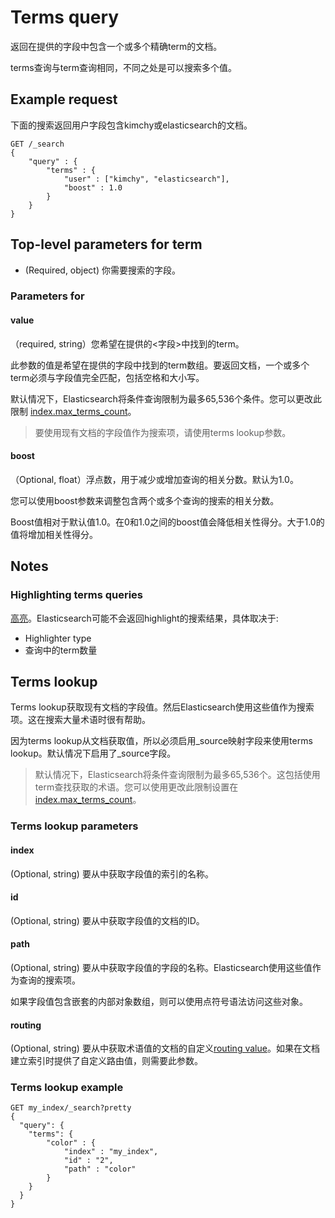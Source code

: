 # Terms query

返回在提供的字段中包含一个或多个精确term的文档。

terms查询与term查询相同，不同之处是可以搜索多个值。

## Example request
下面的搜索返回用户字段包含kimchy或elasticsearch的文档。
```
GET /_search
{
    "query" : {
        "terms" : {
            "user" : ["kimchy", "elasticsearch"],
            "boost" : 1.0
        }
    }
}
```


## Top-level parameters for term
* <field> (Required, object) 你需要搜索的字段。


### Parameters for <field>
#### value
（required, string）您希望在提供的<字段>中找到的term。

此参数的值是希望在提供的字段中找到的term数组。要返回文档，一个或多个term必须与字段值完全匹配，包括空格和大小写。

默认情况下，Elasticsearch将条件查询限制为最多65,536个条件。您可以更改此限制 [index.max_terms_count](https://www.elastic.co/guide/en/elasticsearch/reference/current/index-modules.html#index-max-terms-count)。

> 要使用现有文档的字段值作为搜索项，请使用terms lookup参数。

#### boost
（Optional, float）浮点数，用于减少或增加查询的相关分数。默认为1.0。

您可以使用boost参数来调整包含两个或多个查询的搜索的相关分数。

Boost值相对于默认值1.0。在0和1.0之间的boost值会降低相关性得分。大于1.0的值将增加相关性得分。

## Notes

### Highlighting terms queries

[高亮](https://www.elastic.co/guide/en/elasticsearch/reference/current/search-request-body.html#request-body-search-highlighting)。Elasticsearch可能不会返回highlight的搜索结果，具体取决于:
* Highlighter type
* 查询中的term数量

## Terms lookup
Terms lookup获取现有文档的字段值。然后Elasticsearch使用这些值作为搜索项。这在搜索大量术语时很有帮助。

因为terms lookup从文档获取值，所以必须启用_source映射字段来使用terms lookup。默认情况下启用了_source字段。

> 默认情况下，Elasticsearch将条件查询限制为最多65,536个。这包括使用term查找获取的术语。您可以使用更改此限制设置在[index.max_terms_count](https://www.elastic.co/guide/en/elasticsearch/reference/current/index-modules.html#index-max-terms-count)。

### Terms lookup parameters

#### index
(Optional, string) 要从中获取字段值的索引的名称。

#### id
(Optional, string) 要从中获取字段值的文档的ID。

#### path
(Optional, string) 要从中获取字段值的字段的名称。Elasticsearch使用这些值作为查询的搜索项。

如果字段值包含嵌套的内部对象数组，则可以使用点符号语法访问这些对象。

#### routing
(Optional, string) 要从中获取术语值的文档的自定义[routing value](https://www.elastic.co/guide/en/elasticsearch/reference/current/mapping-routing-field.html)。如果在文档建立索引时提供了自定义路由值，则需要此参数。

### Terms lookup example
```
GET my_index/_search?pretty
{
  "query": {
    "terms": {
        "color" : {
            "index" : "my_index",
            "id" : "2",
            "path" : "color"
        }
    }
  }
}
```

